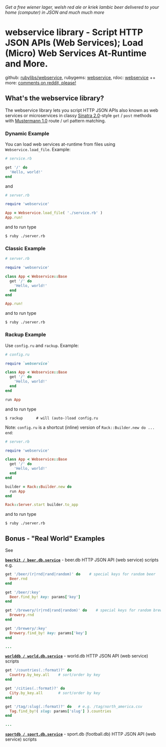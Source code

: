 _Get a free wiener lager, welsh red ale or kriek lambic beer delivered to your home (computer) in JSON and much much more_

# webservice library - Script HTTP JSON APIs (Web Services); Load (Micro) Web Services At-Runtime and More.

github: [rubylibs/webservice](https://github.com/rubylibs/webservice),
rubygems: [webservice](https://rubygems.org/gems/webservice),
rdoc: [webservice](http://rubydoc.info/gems/webservice) ++
more: [comments on reddit, please!](https://www.reddit.com/r/ruby/comments/7i5kbp/day_7_ruby_advent_calendar_2017_script_http_json/)



## What's the webservice library?


The webservice library lets you script HTTP JSON APIs also known as
web services or microservices in classy [Sinatra 2.0](https://github.com/sinatra/sinatra)-style `get` / `post` methods
with [Mustermann 1.0](https://github.com/sinatra/mustermann) route / url pattern matching.


### Dynamic Example

You can load web services at-runtime from files using `Webservice.load_file`.
Example:

```ruby
# service.rb

get '/' do
  'Hello, world!'
end
```

and

```ruby
# server.rb

require 'webservice'

App = Webservice.load_file( './service.rb' )
App.run!
```

and to run type

```
$ ruby ./server.rb
```


### Classic Example

```ruby
# server.rb

require 'webservice'

class App < Webservice::Base
  get '/' do
    'Hello, world!'
  end
end

App.run!
```
and to run type

```
$ ruby ./server.rb
```


### Rackup Example

Use `config.ru` and `rackup`. Example:

```ruby
# config.ru

require `webservice`

class App < Webservice::Base
  get '/' do
    'Hello, world!'
  end
end

run App
```

and to run type

```
$ rackup      # will (auto-)load config.ru
```

Note: `config.ru` is a shortcut (inline)
version of `Rack::Builder.new do ... end`:

```ruby
# server.rb

require 'webservice'

class App < Webservice::Base
  get '/' do
    'Hello, world!'
  end
end

builder = Rack::Builder.new do
  run App
end

Rack::Server.start builder.to_app
```

and to run type

```
$ ruby ./server.rb
```



## Bonus - "Real World" Examples

See

[**`beerkit / beer.db.service`**](https://github.com/beerkit/beer.db.service) -
beer.db HTTP JSON API (web service) scripts e.g.

```ruby
get '/beer/(r|rnd|rand|random)' do    # special keys for random beer
  Beer.rnd
end

get '/beer/:key'
  Beer.find_by! key: params['key']
end

get '/brewery/(r|rnd|rand|random)' do    # special keys for random brewery
  Brewery.rnd
end

get '/brewery/:key'
  Brewery.find_by! key: params['key']
end

...
```


[**`worlddb / world.db.service`**](https://github.com/worlddb/world.db.service) -
world.db HTTP JSON API (web service) scripts

```ruby
get '/countries(.:format)?' do
  Country.by_key.all    # sort/order by key
end

get '/cities(.:format)?' do
  City.by_key.all       # sort/order by key
end

get '/tag/:slug(.:format)?' do   # e.g. /tag/north_america.csv
  Tag.find_by!( slug: params['slug'] ).countries
end

...
```


[**`sportdb / sport.db.service`**](https://github.com/sportdb/sport.db.service) -
sport.db (football.db) HTTP JSON API (web service) scripts
